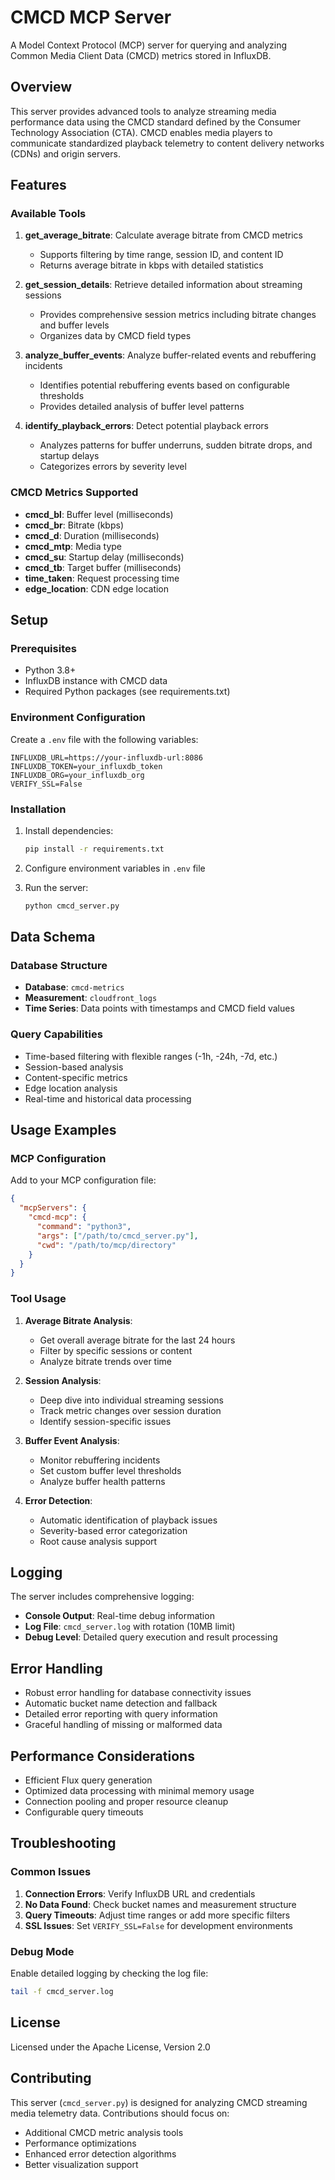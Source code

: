 # CMCD MCP Server

A Model Context Protocol (MCP) server for querying and analyzing Common Media Client Data (CMCD) metrics stored in InfluxDB.

## Overview

This server provides advanced tools to analyze streaming media performance data using the CMCD standard defined by the Consumer Technology Association (CTA). CMCD enables media players to communicate standardized playback telemetry to content delivery networks (CDNs) and origin servers.

## Features

### Available Tools

1. **get_average_bitrate**: Calculate average bitrate from CMCD metrics
   - Supports filtering by time range, session ID, and content ID
   - Returns average bitrate in kbps with detailed statistics

2. **get_session_details**: Retrieve detailed information about streaming sessions
   - Provides comprehensive session metrics including bitrate changes and buffer levels
   - Organizes data by CMCD field types

3. **analyze_buffer_events**: Analyze buffer-related events and rebuffering incidents
   - Identifies potential rebuffering events based on configurable thresholds
   - Provides detailed analysis of buffer level patterns

4. **identify_playback_errors**: Detect potential playback errors
   - Analyzes patterns for buffer underruns, sudden bitrate drops, and startup delays
   - Categorizes errors by severity level

### CMCD Metrics Supported

- **cmcd_bl**: Buffer level (milliseconds)
- **cmcd_br**: Bitrate (kbps)
- **cmcd_d**: Duration (milliseconds)
- **cmcd_mtp**: Media type
- **cmcd_su**: Startup delay (milliseconds)
- **cmcd_tb**: Target buffer (milliseconds)
- **time_taken**: Request processing time
- **edge_location**: CDN edge location

## Setup

### Prerequisites

- Python 3.8+
- InfluxDB instance with CMCD data
- Required Python packages (see requirements.txt)

### Environment Configuration

Create a `.env` file with the following variables:

```env
INFLUXDB_URL=https://your-influxdb-url:8086
INFLUXDB_TOKEN=your_influxdb_token
INFLUXDB_ORG=your_influxdb_org
VERIFY_SSL=False
```

### Installation

1. Install dependencies:
   ```bash
   pip install -r requirements.txt
   ```

2. Configure environment variables in `.env` file

3. Run the server:
   ```bash
   python cmcd_server.py
   ```

## Data Schema

### Database Structure
- **Database**: `cmcd-metrics` 
- **Measurement**: `cloudfront_logs`
- **Time Series**: Data points with timestamps and CMCD field values

### Query Capabilities
- Time-based filtering with flexible ranges (-1h, -24h, -7d, etc.)
- Session-based analysis
- Content-specific metrics
- Edge location analysis
- Real-time and historical data processing

## Usage Examples

### MCP Configuration

Add to your MCP configuration file:

```json
{
  "mcpServers": {
    "cmcd-mcp": {
      "command": "python3",
      "args": ["/path/to/cmcd_server.py"],
      "cwd": "/path/to/mcp/directory"
    }
  }
}
```

### Tool Usage

1. **Average Bitrate Analysis**:
   - Get overall average bitrate for the last 24 hours
   - Filter by specific sessions or content
   - Analyze bitrate trends over time

2. **Session Analysis**:
   - Deep dive into individual streaming sessions
   - Track metric changes over session duration
   - Identify session-specific issues

3. **Buffer Event Analysis**:
   - Monitor rebuffering incidents
   - Set custom buffer level thresholds
   - Analyze buffer health patterns

4. **Error Detection**:
   - Automatic identification of playback issues
   - Severity-based error categorization
   - Root cause analysis support

## Logging

The server includes comprehensive logging:
- **Console Output**: Real-time debug information
- **Log File**: `cmcd_server.log` with rotation (10MB limit)
- **Debug Level**: Detailed query execution and result processing

## Error Handling

- Robust error handling for database connectivity issues
- Automatic bucket name detection and fallback
- Detailed error reporting with query information
- Graceful handling of missing or malformed data

## Performance Considerations

- Efficient Flux query generation
- Optimized data processing with minimal memory usage
- Connection pooling and proper resource cleanup
- Configurable query timeouts

## Troubleshooting

### Common Issues

1. **Connection Errors**: Verify InfluxDB URL and credentials
2. **No Data Found**: Check bucket names and measurement structure
3. **Query Timeouts**: Adjust time ranges or add more specific filters
4. **SSL Issues**: Set `VERIFY_SSL=False` for development environments

### Debug Mode

Enable detailed logging by checking the log file:
```bash
tail -f cmcd_server.log
```

## License

Licensed under the Apache License, Version 2.0

## Contributing

This server (`cmcd_server.py`) is designed for analyzing CMCD streaming media telemetry data. Contributions should focus on:
- Additional CMCD metric analysis tools
- Performance optimizations
- Enhanced error detection algorithms
- Better visualization support